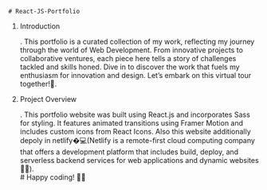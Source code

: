     # React-JS-Portfolio


1. Introduction

   . This portfolio is a curated collection of my work, reflecting my journey through the world of Web Development. From innovative projects to collaborative ventures, each piece here tells a story of challenges tackled and skills honed.
Dive in to discover the work that fuels my enthusiasm for innovation and design. Let’s embark on this virtual tour together!🌟.

 2. Project Overview

    . This portfolio website was built using React.js and incorporates Sass for styling. It features animated transitions using Framer Motion and includes custom icons from React Icons. Also this website additionally depoly in netlify�‍💻(Netlify is a remote-first cloud computing company that offers a development platform that includes build, deploy, and serverless backend services for web applications and dynamic websites 👨‍💻).<br>
         # Happy coding! 🌟🚀
